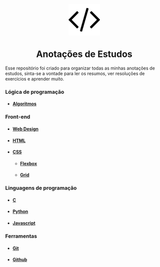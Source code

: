<p align="center">
  <img src="code.png" width="100px" height="100px">
<p>

<h1 align="center">Anotações de Estudos</h1>

Esse repositório foi criado para organizar todas as minhas anotações de estudos, sinta-se a vontade para ler os resumos, ver resoluções de exercícios e aprender muito.

### Lógica de programação

- #### [Algoritmos](https://github.com/levxyca/docs/blob/master/L%C3%B3gica%20de%20Programa%C3%A7%C3%A3o/Algoritmos.md#algoritmos)

### Front-end

- #### [Web Design](https://github.com/levxyca/docs/blob/master/Front-end/webdesign.md#teoria-do-design)
- #### [HTML](https://github.com/levxyca/docs/blob/master/Front-end/html.md#html-b%C3%A1sico)
- #### [CSS](https://github.com/levxyca/docs/blob/master/Front-end/css.md#css-b%C3%A1sico)
  - #### [Flexbox](https://github.com/levxyca/docs/blob/master/Front-end/flexbox.md#fundamentos-do-flexbox)
  - #### [Grid](https://github.com/levxyca/docs/blob/master/Front-end/grid.md#grid-container)

### Linguagens de programação

- #### [C](https://github.com/levxyca/hello-world.c)
- #### [Python](https://github.com/levxyca/docs/blob/master/Linguagens%20de%20Programa%C3%A7%C3%A3o/python.md#python)
- #### [Javascript](https://github.com/levxyca/hello-world.js)

### Ferramentas

- #### [Git](https://github.com/levxyca/docs/blob/master/Ferramentas/git-github.md#git)
- #### [Github](https://github.com/levxyca/docs/blob/master/Ferramentas/git-github.md#git-hub)
